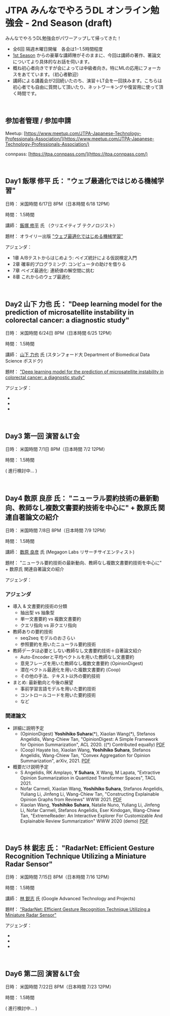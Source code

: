 # JTPA みんなでやろうDL オンライン勉強会 - 2nd Season (draft)

みんなでやろうDL勉強会がパワーアップして帰ってきた！

* 全6回 隔週木曜日開催　各会は1−1.5時間程度
* [1st Season](https://github.com/JTPA/learn_DL_together/blob/master/README.md) からの豪華な講師陣がそのままに、今回は講師の著作、著論文についてより具体的なお話を伺います。
* 概ね初心者向きですが会によっては中級者向き。特にMLの応用にフォーカスをあてています。（初心者歓迎）
* 講師による講義会が2回続いたのち、演習＋LT会を一回挟みます。こちらは初心者でも自由に質問して頂いたり、ネットワーキングや復習用に使って頂く時間です。

<br>

## 参加者管理 / 参加申請

Meetup: [https://www.meetup.com/JTPA-Japanese-Technology-Professionals-Association/](https://www.meetup.com/JTPA-Japanese-Technology-Professionals-Association/)

connpass: [https://jtpa.connpass.com/](https://jtpa.connpass.com/)

<br>

## Day1 飯塚 修平 氏： "ウェブ最適化ではじめる機械学習"

日時： 米国時間 6/17日 8PM（日本時間 6/18 12PM）

時間： 1.5時間

講師： [飯塚 修平](https://tushuhei.com/) 氏 （クリエイティブ テクノロジスト）

題材： オライリー出版  ["ウェブ最適化ではじめる機械学習"](https://tushuhei.com/blog/introduction-to-machine-learning-with-web-optimization/)


アジェンダ：

* 1章 A/Bテストからはじめよう: ベイズ統計による仮説検定入門
* 2章 確率的プログラミング: コンピュータの助けを借りる
* 7章 ベイズ最適化: 連続値の解空間に挑む
* 8章 これからのウェブ最適化
                        
<br>

## Day2 山下 力也 氏： "Deep learning model for the prediction of microsatellite instability in colorectal cancer: a diagnostic study"

日時： 米国時間 6/24日 8PM（日本時間 6/25 12PM）

時間： 1.5時間

講師： [山下 力也](https://www.linkedin.com/in/rikiya-yamashita/) 氏 (スタンフォード大 Department of Biomedical Data Science ポスドク)

題材： ["Deep learning model for the prediction of microsatellite instability in colorectal cancer: a diagnostic study"](https://pubmed.ncbi.nlm.nih.gov/33387492/)


アジェンダ：

* 
*
*

<br>

## Day3 第一回 演習＆LT会

日時： 米国時間 7/1日 8PM（日本時間 7/2 12PM）

時間： 1.5時間

( 進行検討中... )

<br>

## Day4 数原 良彦 氏： "ニューラル要約技術の最新動向、教師なし複数文書要約技術を中心に" + 数原氏 関連自著論文の紹介

日時： 米国時間 7/8日 8PM（日本時間 7/9 12PM）

時間： 1.5時間

講師： [数原 良彦](https://yoshi-suhara.com/) 氏 (Megagon Labs リサーチサイエンティスト) 

題材： "ニューラル要約技術の最新動向、教師なし複数文書要約技術を中心に" + 数原氏 関連自著論文の紹介


アジェンダ：

### アジェンダ

- 導入 & 文書要約技術の分類
    - 抽出型 vs 抽象型
    - 単一文書要約 vs 複数文書要約
    - クエリ指向 vs 非クエリ指向
- 教師ありの要約技術
    - seq2seq モデルのおさらい
    - 参照要約を用いたニューラル要約技術
- 教師データは必要としない教師なし文書要約技術＋自著論文紹介
    - Auto-Encoderと平均ベクトルを用いた教師なし文書要約
    - 意見フレーズを用いた教師なし複数文書要約 (OpinionDigest)
    - 潜在ベクトル最適化を用いた複数文書要約 (Coop)
    - その他の手法、テキスト以外の要約技術
- まとめ: 最新動向と今後の展望
    - 事前学習言語モデルを用いた要約技術
    - コントロールコードを用いた要約技術
    - など	　

### 関連論文
- 詳細に説明予定
    - (OpinionDigest) **Yoshihiko Suhara**(&#42;), Xiaolan Wang(&#42;), Stefanos Angelidis, Wang-Chiew Tan, "OpinionDigest: A Simple Framework for Opinion Summarization", ACL 2020. ((*) Contributed equally) [PDF](https://www.aclweb.org/anthology/2020.acl-main.513/)
    - (Coop) Hayate Iso, Xiaolan Wang, **Yoshihiko Suhara**, Stefanos Angelidis, Wang-Chiew Tan, "Convex Aggregation for Opinion Summarization", arXiv, 2021. [PDF](https://arxiv.org/abs/2104.01371)
- 概要だけ説明予定
    - S Angelidis, RK Amplayo, **Y Suhara**, X Wang, M Lapata, "Extractive Opinion Summarization in Quantized Transformer Spaces", TACL 2021.
    - Nofar Carmeli, Xiaolan Wang, **Yoshihiko Suhara**, Stefanos Angelidis, Yuliang Li, Jinfeng Li, Wang-Chiew Tan, "Constructing Explainable Opinion Graphs from Reviews" WWW 2021. [PDF](https://arxiv.org/abs/2006.00119)
    - Xiaolan Wang, **Yoshihiko Suhara**, Natalie Nuno, Yuliang Li, Jinfeng Li, Nofar Carmeli, Stefanos Angelidis, Eser Kindogan, Wang-Chiew Tan, "ExtremeReader: An Interactive Explorer For Customizable And Explainable Review Summarization" WWW 2020 (demo) [PDF](https://megagon.ai/wp-content/uploads/2020/05/ExtremeReader.pdf)


<br>

## Day5 林 鋭志 氏： "RadarNet: Efficient Gesture Recognition Technique Utilizing a Miniature Radar Sensor"

日時： 米国時間 7/15日 8PM（日本時間 7/16 12PM）

時間： 1.5時間

講師： [林 鋭志](http://eiji.hayashi.io/) 氏 (Google Advanced Technology and Projects)

題材： ["RadarNet: Efficient Gesture Recognition Technique Utilizing a Miniature Radar Sensor"](https://dl.acm.org/doi/10.1145/3411764.3445367)


アジェンダ：

* 
*
*

<br>

## Day6 第二回 演習＆LT会

日時： 米国時間 7/22日 8PM（日本時間 7/23 12PM）

時間： 1.5時間

( 進行検討中... )





